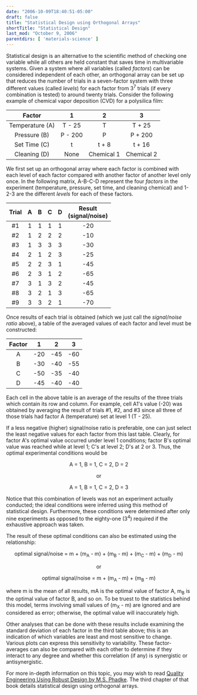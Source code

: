 ```yaml
---
date: "2006-10-09T18:40:51-05:00"
draft: false
title: "Statistical Design using Orthogonal Arrays"
shortTitle: "Statistical Design"
last_mod: "October 9, 2006"
parentdirs: [ 'materials-science' ]
---
```


Statistical design is an alternative to the scientific method of checking one
variable while all others are held constant that saves time in multivariable
systems.  Given a system where all variables (called _factors_) can be
considered independent of each other, an orthogonal array can be set up that
reduces the number of trials in a seven-factor system with three different
values (called _levels_) for each factor from 3<sup>7</sup> trials (if every
combination is tested) to around twenty trials.  Consider the following example
of chemical vapor deposition (CVD) for a polysilica film:

Factor          | 1       | 2          | 3
:--------------:|:-------:|:----------:|:--------------:
Temperature (A) | T - 25  | T          | T + 25
Pressure (B)    | P - 200 | P          | P + 200
Set Time &#40;C)    | t       | t + 8      | t + 16
Cleaning (D)    | None    | Chemical 1 | Chemical 2

We first set up an orthogonal array where each factor is combined with each
level of each factor compared with another factor of another level only once.
In the following matrix, A-B-C-D represent the four _factors_ in the experiment
(temperature, pressure, set time, and cleaning chemical) and 1-2-3 are the
different _levels_ for each of these factors.

 Trial | A   | B   | C   | D   | Result<br>(signal/noise)
:-----:|:---:|:---:|:---:|:---:|:------------------------:
 #1    | 1   | 1   | 1   | 1   | -20
 #2    | 1   | 2   | 2   | 2   | -10
 #3    | 1   | 3   | 3   | 3   | -30
 #4    | 2   | 1   | 2   | 3   | -25
 #5    | 2   | 2   | 3   | 1   | -45
 #6    | 2   | 3   | 1   | 2   | -65
 #7    | 3   | 1   | 3   | 2   | -45
 #8    | 3   | 2   | 1   | 3   | -65
 #9    | 3   | 3   | 2   | 1   | -70
  
Once results of each trial is obtained (which we just call the _signal/noise
ratio_ above), a table of the averaged values of each factor and level must be
constructed:

 Factor |  1  |  2  |  3
:------:|:---:|:---:|:---:
 A      | -20 | -45 | -60
 B      | -30 | -40 | -55
 C      | -50 | -35 | -40
 D      | -45 | -40 | -40

Each cell in the above table is an average of the results of the three trials
which contain its row and column.  For example, cell A1's value (-20) was
obtained by averaging the result of trials #1, #2, and #3 since all three of
those trials had factor A (temperature) set at level 1 (T - 25).

If a less negative (higher) signal/noise ratio is preferable, one can just
select the least negative values for each factor from this last table.
Clearly, for factor A's optimal value occurred under level 1 conditions;
factor B's optimal value was reached while at level 1; C's at level 2; D's at
2 or 3.  Thus, the optimal experimental conditions would be

<p style="text-align:center">
A = 1, B = 1, C = 2, D = 2
</p>

<p style="text-align:center">
or
</p>

<p style="text-align:center">
A = 1, B = 1, C = 2, D = 3
</p>

Notice that this combination of levels was not an experiment actually conducted;
the ideal conditions were inferred using this method of statistical design.
Furthermore, these conditions were determined after only nine experiments as
opposed to the eighty-one (3<sup>4</sup>) required if the exhaustive approach
was taken.

The result of these optimal conditions can also be estimated using the relationship:

<p style="text-align:center">
optimal signal/noise = m + (m<sub>A</sub> - m) + (m<sub>B</sub> - m) + (m<sub>C</sub> - m) + (m<sub>D</sub> - m)
</p>

<p style="text-align:center">
or
</p>

<p style="text-align:center">
optimal signal/noise = m + (m<sub>A</sub> - m) + (m<sub>B</sub> - m)
</p>

where m is the mean of all results, mA is the optimal value of factor A,
m<sub>B</sub> is the optimal value of factor B, and so on.  To be truest to the
statistics behind this model, terms involving small values of (m<sub>X</sub> -
m) are ignored and are considered as error; otherwise, the optimal value will
inaccurately high.

Other analyses that can be done with these results include examining the
standard deviation of each factor in the third table above; this is an
indication of which variables are least and most sensitive to change.  Various
plots can express this sensitivity to variability.  These factor-averages can
also be compared with each other to determine if they interact to any degree
and whether this correlation (if any) is synergistic or antisynergistic.

For more in-depth information on this topic, you may wish to read [Quality
Engineering Using Robust Design by M.S. Phadke][Phadke 1989].  The third chapter
of that book details statistical design using orthogonal arrays. 

[Phadke 1989]: https://www.amazon.com/Quality-Engineering-Using-Robust-Design/dp/0137451679
